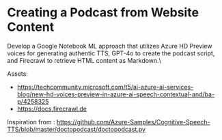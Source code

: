 # Creating a Podcast from Website Content
Develop a Google Notebook ML approach that utilizes Azure HD Preview voices for generating authentic TTS, GPT-4o to create the podcast script, and Firecrawl to retrieve HTML content as Markdown.\

Assets:
- https://techcommunity.microsoft.com/t5/ai-azure-ai-services-blog/new-hd-voices-preview-in-azure-ai-speech-contextual-and/ba-p/4258325
- https://docs.firecrawl.de


Inspiration from : https://github.com/Azure-Samples/Cognitive-Speech-TTS/blob/master/doctopodcast/doctopodcast.py


